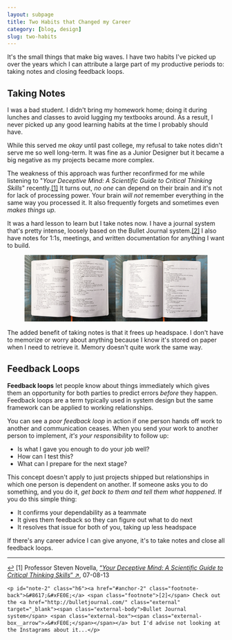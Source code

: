 ```yaml
---
layout: subpage
title: Two Habits that Changed my Career
category: [blog, design]
slug: two-habits
---
```

It's the small things that make big waves. I have two habits I've picked up over the years which I can attribute a large part of my productive periods to: taking notes and closing feedback loops.

## Taking Notes

I was a bad student. I didn't bring my homework home; doing it during lunches and classes to avoid lugging my textbooks around. As a result, I never picked up any good learning habits at the time I probably should have.

While this served me _okay_ until past college, my refusal to take notes didn't serve me so well long-term. It was fine as a Junior Designer but it became a big negative as my projects became more complex.

The weakness of this approach was further reconfirmed for me while listening to "_Your Deceptive Mind: A Scientific Guide to Critical Thinking Skills_" recently.<a id="anchor-1" href="#note-1" class="fieldnotes-anchor">[1]</a> It turns out, _no one_ can depend on their brain and it's not for lack of processing power. Your brain _will not_ remember everything in the same way you processed it. It also frequently forgets and sometimes even _makes things up._ 

It was a hard lesson to learn but I take notes now. I have a journal system that's pretty intense, loosely based on the Bullet Journal system.<a id="anchor-2" href="#note-2" class="fieldnotes-anchor">[2]</a> I also have notes for 1:1s, meetings, and written documentation for anything I want to build.

<figure>
    <img src="/img/post/84-01.jpg">
</figure>

The added benefit of taking notes is that it frees up headspace. I don't have to memorize or worry about anything because I know it's stored on paper when I need to retrieve it. Memory doesn't quite work the same way.

## Feedback Loops

**Feedback loops** let people know about things immediately which gives them an opportunity for both parties to predict errors _before_ they happen. Feedback loops are a term typically used in system design but the same framework can be applied to working relationships.

You can see a _poor feedback loop_ in action if one person hands off work to another and communication ceases. When you send your work to another person to implement, _it's your responsibility_ to follow up:

- Is what I gave you enough to do your job well?
- How can I test this?
- What can I prepare for the next stage?

This concept doesn't apply to just projects shipped but relationships in which one person is dependent on another. If someone asks you to do something, and you do it, _get back to them and tell them what happened._ If you do this simple thing:

- It confirms your dependability as a teammate
- It gives them feedback so they can figure out what to do next
- It resolves that issue for both of you, taking up less headspace

If there's any career advice I can give anyone, it's to take notes and close all feedback loops.

<hr class="small">

<div class="fieldnotes">
    <p id="note-1" class="h6"><a href="#anchor-1" class="footnote-back">&#8617;&#xFE0E;</a> <span class="footnote">[1]</span> Professor Steven Novella, <a href="http://www.audible.com/pd/Science-Technology/Your-Deceptive-Mind-A-Scientific-Guide-to-Critical-Thinking-Skills-Audiobook/B00D9473WC" target="_blank">&#8220;<span class="external-body"><em>Your Deceptive Mind: A Scientific Guide to Critical Thinking Skills</em></span>&#8221; <span class="external-box"><span class="external-box__arrow">↗&#xFE0E;</span></span></a>, 07-08-13</p>

    <p id="note-2" class="h6"><a href="#anchor-2" class="footnote-back">&#8617;&#xFE0E;</a> <span class="footnote">[2]</span> Check out the <a href="http://bulletjournal.com/" class="external" target="_blank"><span class="external-body">Bullet Journal system</span> <span class="external-box"><span class="external-box__arrow">↗&#xFE0E;</span></span></a> but I'd advise not looking at the Instagrams about it...</p>
</div>
